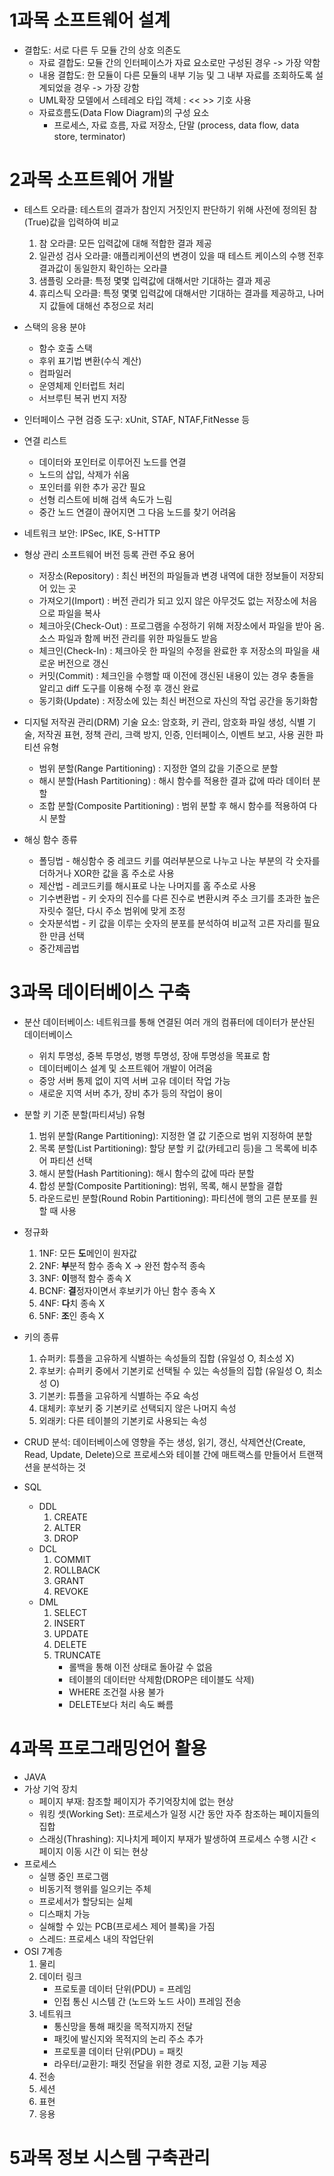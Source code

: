 # 1과목 소프트웨어 설계
- 결합도: 서로 다른 두 모듈 간의 상호 의존도
  - 자료 결합도: 모듈 간의 인터페이스가 자료 요소로만 구성된 경우 -> 가장 약함
  - 내용 결합도: 한 모듈이 다른 모듈의 내부 기능 및 그 내부 자료를 조회하도록 설계되었을 경우 -> 가장 강함
  - UML확장 모델에서 스테레오 타입 객체 : << >> 기호 사용
  - 자료흐름도(Data Flow Diagram)의 구성 요소
    - 프로세스, 자료 흐름, 자료 저장소, 단말 (process, data flow, data store, terminator)

# 2과목 소프트웨어 개발
- 테스트 오라클: 테스트의 결과가 참인지 거짓인지 판단하기 위해 사전에 정의된 참(True)값을 입력하여 비교
  1) 참 오라클: 모든 입력값에 대해 적합한 결과 제공
  2) 일관성 검사 오라클: 애플리케이션의 변경이 있을 때 테스트 케이스의 수행 전후 결과값이 동일한지 확인하는 오라클
  3) 샘플링 오라클: 특정 몇몇 입력값에 대해서만 기대하는 결과 제공
  4) 휴리스틱 오라클: 특정 몇몇 입력값에 대해서만 기대하는 결과를 제공하고, 나머지 값들에 대해선 추정으로 처리
- 스택의 응용 분야
  - 함수 호출 스택
  - 후위 표기법 변환(수식 계산)
  - 컴파일러
  - 운영체제 인터럽트 처리
  -  서브루틴 복귀 번지 저장
- 인터페이스 구현 검증 도구: xUnit, STAF, NTAF,FitNesse 등
- 연결 리스트
  - 데이터와 포인터로 이루어진 노드를 연결
  - 노드의 삽입, 삭제가 쉬움
  - 포인터를 위한 추가 공간 필요
  - 선형 리스트에 비해 검색 속도가 느림
  - 중간 노드 연결이 끊어지면 그 다음 노드를 찾기 어려움
- 네트워크 보안: IPSec, IKE, S-HTTP
- 형상 관리
  소프트웨어 버전 등록 관련 주요 용어
  - 저장소(Repository) : 최신 버전의 파일들과 변경 내역에 대한 정보들이 저장되어 있는 곳
  - 가져오기(Import) : 버전 관리가 되고 있지 않은 아무것도 없는 저장소에 처음으로 파일을 복사
  - 체크아웃(Check-Out) : 프로그램을 수정하기 위해 저장소에서 파일을 받아 옴. 소스 파일과 함께 버전 관리를 위한 파일들도 받음
  - 체크인(Check-In) : 체크아웃 한 파일의 수정을 완료한 후 저장소의 파일을 새로운 버전으로 갱신
  - 커밋(Commit) : 체크인을 수행할 때 이전에 갱신된 내용이 있는 경우 충돌을 알리고 diff 도구를 이용해 수정 후 갱신 완료
  - 동기화(Update) : 저장소에 있는 최신 버전으로 자신의 작업 공간을 동기화함

- 디지털 저작권 관리(DRM) 기술 요소: 암호화, 키 관리, 암호화 파일 생성, 식별 기술, 저작권 표현, 정책 관리, 크랙 방지, 인증, 인터페이스, 이벤트 보고, 사용 권한
파티션 유형
  - 범위 분할(Range Partitioning) : 지정한 열의 값을 기준으로 분할
  - 해시 분할(Hash Partitioning) : 해시 함수를 적용한 결과 값에 따라 데이터 분할
  - 조합 분할(Composite Partitioning) : 범위 분할 후 해시 함수를 적용하여 다시 분할
- 해싱 함수 종류
  - 폴딩법 - 해싱함수  중 레코드 키를 여러부분으로 나누고 나눈 부분의 각 숫자를 더하거나 XOR한 값을 홈 주소로 사용
  - 제산법 - 레코드키를 해시표로 나눈 나머지를 홈 주소로 사용
  - 기수변환법 - 키 숫자의 진수를 다른 진수로 변환시켜 주소 크기를 초과한 높은 자릿수 절단, 다시 주소 범위에 맞게 조정
  - 숫자분석법 - 키 값을 이루는 숫자의 분포를 분석하여 비교적 고른 자리를 필요한 만큼 선택
  - 중간제곱법

# 3과목 데이터베이스 구축
- 분산 데이터베이스: 네트워크를 통해 연결된 여러 개의 컴퓨터에 데이터가 분산된 데이터베이스
  - 위치 투명성, 중복 투명성, 병행 투명성, 장애 투명성을 목표로 함
  - 데이터베이스 설계 및 소프트웨어 개발이 어려움
  - 중앙 서버 통제 없이 지역 서버 고유 데이터 작업 가능
  - 새로운 지역 서버 추가, 장비 추가 등의 작업이 용이
 
- 분할 키 기준 분할(파티셔닝) 유형
  1) 범위 분할(Range Partitioning): 지정한 열 값 기준으로 범위 지정하여 분할
  2) 목록 분할(List Partitioning): 할당 분할 키 값(카테고리 등)을 그 목록에 비추어 파티션 선택
  3) 해시 분할(Hash Partitioning): 해시 함수의 값에 따라 분할
  4) 합성 분할(Composite Partitioning): 범위, 목록, 해시 분할을 결합
  5) 라운드로빈 분할(Round Robin Partitioning): 파티션에 행의 고른 분포를 원할 때 사용
 
- 정규화
  1) 1NF: 모든 **도**메인이 원자값
  2) 2NF: **부**분적 함수 종속 X -> 완전 함수적 종속
  3) 3NF: **이**행적 함수 종속 X
  4) BCNF: **결**정자이면서 후보키가 아닌 함수 종속 X
  5) 4NF: **다**치 종속 X
  6) 5NF: **조**인 종속 X
 
- 키의 종류
  1) 슈퍼키: 튜플을 고유하게 식별하는 속성들의 집합 (유일성 O, 최소성 X)
  2) 후보키: 슈퍼키 중에서 기본키로 선택될 수 있는 속성들의 집합 (유일성 O, 최소성 O)
  3) 기본키: 튜플을 고유하게 식별하는 주요 속성
  4) 대체키: 후보키 중 기본키로 선택되지 않은 나머지 속성
  5) 외래키: 다른 테이블의 기본키로 사용되는 속성
- CRUD 분석: 데이터베이스에 영향을 주는 생성, 읽기, 갱신, 삭제연산(Create, Read, Update, Delete)으로 프로세스와 테이블 간에 매트랙스를 만들어서 트랜잭션을 분석하는 것 
- SQL
  - DDL
    1) CREATE
    2) ALTER
    3) DROP
  - DCL
    1) COMMIT
    2) ROLLBACK
    3) GRANT
    4) REVOKE
  - DML
    1) SELECT
    2) INSERT
    3) UPDATE
    4) DELETE
    5) TRUNCATE
       - 롤백을 통해 이전 상태로 돌아갈 수 없음
       - 테이블의 데이터만 삭제함(DROP은 테이블도 삭제)
       - WHERE 조건절 사용 불가
       - DELETE보다 처리 속도 빠름


# 4과목 프로그래밍언어 활용
- JAVA
- 가상 기억 장치
  - 페이지 부재: 참조할 페이지가 주기억장치에 없는 현상
  - 워킹 셋(Working Set): 프로세스가 일정 시간 동안 자주 참조하는 페이지들의 집합
  - 스래싱(Thrashing): 지나치게 페이지 부재가 발생하여 프로세스 수행 시간 < 페이지 이동 시간 이 되는 현상
- 프로세스
  - 실행 중인 프로그램
  - 비동기적 행위를 일으키는 주체
  - 프로세서가 할당되는 실체
  - 디스패치 가능
  - 실해할 수 있는 PCB(프로세스 제어 블록)을 가짐
  - 스레드: 프로세스 내의 작업단위
- OSI 7계층
  1) 물리
  2) 데이터 링크
     - 프로토콜 데이터 단위(PDU) = 프레임
     - 인접 통신 시스템 간 (노드와 노드 사이) 프레임 전송
  4) 네트워크
     - 통신망을 통해 패킷을 목적지까지 전달
     - 패킷에 발신지와 목적지의 논리 주소 추가
     - 프로토콜 데이터 단위(PDU) = 패킷
     - 라우터/교환기: 패킷 전달을 위한 경로 지정, 교환 기능 제공
  5) 전송
  6) 세션
  7) 표현
  8) 응용
# 5과목 정보 시스템 구축관리
